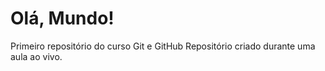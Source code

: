 # Olá, Mundo!
 Primeiro repositório do curso Git e GitHub
Repositório criado durante uma aula ao vivo. 